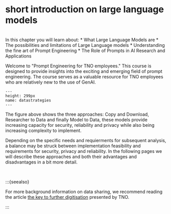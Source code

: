 # short introduction on large language models

</br>
In this chapter you will learn about:
*	 What Large Language Models are
*	 The possibilities and limitations of Large Language models 
*	 Understanding the fine art of Prompt Engineering
*	 The Role of Prompts in AI Research and Applications

Welcome to "Prompt Engineering for TNO employees." This course is designed to provide  insights into the exciting and emerging field of prompt engineering. The course serves as a valuable resource for TNO employees who are relatively new to the use of GenAI.

```{figure} ./_static/img/llm_fig1.png
---
height: 299px
name: datastrategies
---
```

The figure above shows the three approaches: Copy and Download, Researcher to Data and finally Model to Data, these models provide increasing capacity for security, reliability and privacy while also being increasing complexity to implement. 

Depending on the specific needs and requierments for subsequent analysis, a balance may be struck between implementation feasibility and requirements for security, privacy and reliability. In the following pages we will describe these approaches and both their advantages and disadvantages in a bit more detail. 

</br>

:::{seealso}

For more background information on data sharing, we recommend reading the article [the key to further digitisation](https://www.tno.nl/en/focus-areas/information-communication-technology/roadmaps/data-sharing/) presented by TNO.

:::
